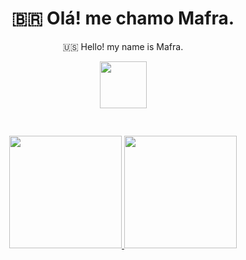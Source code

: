 
<!--Titulo-->           
<h1 align="center">
 🇧🇷 Olá! me chamo Mafra.
</h1>
<p align="center">
 🇺🇸 Hello! my name is Mafra.
</p>
<p align="center">
<img src="https://media3.giphy.com/media/hu9xj9UtxpoY3oytsh/giphy.gif?cid=ecf05e47xx6fyhk8nnij7i7v1wr8yoij8jabs4xuww5k8apm&rid=giphy.gif&ct=s" width="75" height="75"/>
</p>

<pre>
    
</pre>

<div align="center">
  <a href="https://github.com/MafraLP">
  <img height="180em" src="https://github-readme-stats.vercel.app/api?username=MafraLP&show_icons=true&theme=midnight-purple&include_all_commits=true&count_private=true"/>
  <img height="180em" src="https://github-readme-stats.vercel.app/api/top-langs/?username=MafraLP&layout=compact&langs_count=7&theme=midnight-purple"/>
</div>
<!--START_SECTION:waka-->
<!--END_SECTION:waka-->




